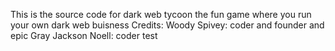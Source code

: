 This is the source code for dark web tycoon the fun game where you run your own dark web buisness
Credits:
Woody Spivey: coder and founder and epic 
Gray Jackson Noell: coder
test